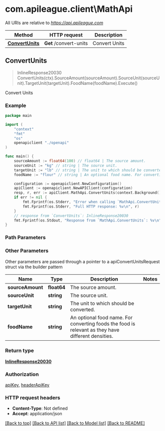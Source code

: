 # com.apileague.client\MathApi

All URIs are relative to *https://api.apileague.com*

Method | HTTP request | Description
------------- | ------------- | -------------
[**ConvertUnits**](MathApi.md#ConvertUnits) | **Get** /convert-units | Convert Units



## ConvertUnits

> InlineResponse20030 ConvertUnits(ctx).SourceAmount(sourceAmount).SourceUnit(sourceUnit).TargetUnit(targetUnit).FoodName(foodName).Execute()

Convert Units



### Example

```go
package main

import (
    "context"
    "fmt"
    "os"
    openapiclient "./openapi"
)

func main() {
    sourceAmount := float64(100) // float64 | The source amount.
    sourceUnit := "kg" // string | The source unit.
    targetUnit := "lb" // string | The unit to which should be converted.
    foodName := "flour" // string | An optional food name. For converting foods the food is relevant as they have different densities. (optional)

    configuration := openapiclient.NewConfiguration()
    apiClient := openapiclient.NewAPIClient(configuration)
    resp, r, err := apiClient.MathApi.ConvertUnits(context.Background()).SourceAmount(sourceAmount).SourceUnit(sourceUnit).TargetUnit(targetUnit).FoodName(foodName).Execute()
    if err != nil {
        fmt.Fprintf(os.Stderr, "Error when calling `MathApi.ConvertUnits``: %v\n", err)
        fmt.Fprintf(os.Stderr, "Full HTTP response: %v\n", r)
    }
    // response from `ConvertUnits`: InlineResponse20030
    fmt.Fprintf(os.Stdout, "Response from `MathApi.ConvertUnits`: %v\n", resp)
}
```

### Path Parameters



### Other Parameters

Other parameters are passed through a pointer to a apiConvertUnitsRequest struct via the builder pattern


Name | Type | Description  | Notes
------------- | ------------- | ------------- | -------------
 **sourceAmount** | **float64** | The source amount. | 
 **sourceUnit** | **string** | The source unit. | 
 **targetUnit** | **string** | The unit to which should be converted. | 
 **foodName** | **string** | An optional food name. For converting foods the food is relevant as they have different densities. | 

### Return type

[**InlineResponse20030**](InlineResponse20030.md)

### Authorization

[apiKey](../README.md#apiKey), [headerApiKey](../README.md#headerApiKey)

### HTTP request headers

- **Content-Type**: Not defined
- **Accept**: application/json

[[Back to top]](#) [[Back to API list]](../README.md#documentation-for-api-endpoints)
[[Back to Model list]](../README.md#documentation-for-models)
[[Back to README]](../README.md)

